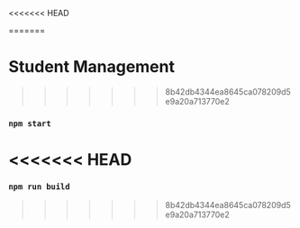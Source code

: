 <<<<<<< HEAD


=======
# Student Management 

>>>>>>> 8b42db4344ea8645ca078209d5e9a20a713770e2

### `npm start`




<<<<<<< HEAD
=======

### `npm run build`

>>>>>>> 8b42db4344ea8645ca078209d5e9a20a713770e2
